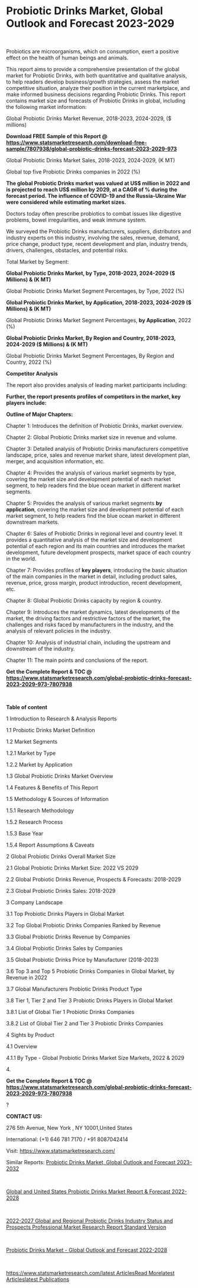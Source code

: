 <h1>Probiotic Drinks Market, Global Outlook and Forecast 2023-2029</h1><br/><p>Probiotics are microorganisms, which on consumption, exert a positive effect on the health of human beings and animals.</p>
 
 
 
 <p>This report aims to provide a comprehensive presentation of the global market for Probiotic Drinks, with both quantitative and qualitative analysis, to help readers develop business/growth strategies, assess the market competitive situation, analyze their position in the current marketplace, and make informed business decisions regarding Probiotic Drinks. This report contains market size and forecasts of Probiotic Drinks in global, including the following market information:</p>
 
 
 
 <p>Global Probiotic Drinks Market Revenue, 2018-2023, 2024-2029, ($ millions)</p>
 
 
 
 <p><strong>Download FREE Sample of this Report @ <a href="https://www.statsmarketresearch.com/download-free-sample/7807938/global-probiotic-drinks-forecast-2023-2029-973">https://www.statsmarketresearch.com/download-free-sample/7807938/global-probiotic-drinks-forecast-2023-2029-973</a></strong></p>
 
 
 
 <p>Global Probiotic Drinks Market Sales, 2018-2023, 2024-2029, (K MT)</p>
 
 
 
 <p>Global top five Probiotic Drinks companies in 2022 (%)</p>
 
 
 
 <p><strong>The global Probiotic Drinks market was valued at US$ million in 2022 and is projected to reach US$ million by 2029, at a <strong>CAGR</strong> of % during the forecast period. The influence of COVID-19 and the Russia-Ukraine War were considered while estimating market sizes.</strong></p>
 
 
 
 <p>Doctors today often prescribe probiotics to combat issues like digestive problems, bowel irregularities, and weak immune system.</p>
 
 
 
 <p>We surveyed the Probiotic Drinks manufacturers, suppliers, distributors and industry experts on this industry, involving the sales, revenue, demand, price change, product type, recent development and plan, industry trends, drivers, challenges, obstacles, and potential risks.</p>
 
 
 
 <p>Total Market by Segment:</p>
 
 
 
 <p><strong>Global Probiotic Drinks Market, by Type, 2018-2023, 2024-2029 ($ Millions) & (K MT)</strong></p>
 
 
 
 <p>Global Probiotic Drinks Market Segment Percentages, by Type, 2022 (%)</p>
 
 
 
 <p><strong>Global Probiotic Drinks Market, <strong>by Application</strong>, 2018-2023, 2024-2029 ($ Millions) & (K MT)</strong></p>
 
 
 
 <p>Global Probiotic Drinks Market Segment Percentages, <strong>by Application</strong>, 2022 (%)</p>
 
 
 
 <p><strong>Global Probiotic Drinks Market, By Region and Country, 2018-2023, 2024-2029 ($ Millions) & (K MT)</strong></p>
 
 
 
 <p>Global Probiotic Drinks Market Segment Percentages, By Region and Country, 2022 (%)</p>
 
 
 
 <p><strong>Competitor Analysis</strong></p>
 
 
 
 <p>The report also provides analysis of leading market participants including:</p>
 
 
 
 <p><strong>Further, the report presents profiles of competitors in the market, <strong>key players</strong> include:</strong></p>
 
 
 
 <p><strong>Outline of Major Chapters:</strong></p>
 
 
 
 <p>Chapter 1: Introduces the definition of Probiotic Drinks, market overview.</p>
 
 
 
 <p>Chapter 2: Global Probiotic Drinks market size in revenue and volume.</p>
 
 
 
 <p>Chapter 3: Detailed analysis of Probiotic Drinks manufacturers competitive landscape, price, sales and revenue market share, latest development plan, merger, and acquisition information, etc.</p>
 
 
 
 <p>Chapter 4: Provides the analysis of various market segments by type, covering the market size and development potential of each market segment, to help readers find the blue ocean market in different market segments.</p>
 
 
 
 <p>Chapter 5: Provides the analysis of various market segments <strong>by application</strong>, covering the market size and development potential of each market segment, to help readers find the blue ocean market in different downstream markets.</p>
 
 
 
 <p>Chapter 6: Sales of Probiotic Drinks in regional level and country level. It provides a quantitative analysis of the market size and development potential of each region and its main countries and introduces the market development, future development prospects, market space of each country in the world.</p>
 
 
 
 <p>Chapter 7: Provides profiles of <strong>key players</strong>, introducing the basic situation of the main companies in the market in detail, including product sales, revenue, price, gross margin, product introduction, recent development, etc.</p>
 
 
 
 <p>Chapter 8: Global Probiotic Drinks capacity by region & country.</p>
 
 
 
 <p>Chapter 9: Introduces the market dynamics, latest developments of the market, the driving factors and restrictive factors of the market, the challenges and risks faced by manufacturers in the industry, and the analysis of relevant policies in the industry.</p>
 
 
 
 <p>Chapter 10: Analysis of industrial chain, including the upstream and downstream of the industry.</p>
 
 
 
 <p>Chapter 11: The main points and conclusions of the report.</p>
 
 
 
 <div><b>Get the Complete Report & TOC @ <a href="https://www.statsmarketresearch.com/global-probiotic-drinks-forecast-2023-2029-973-7807938">https://www.statsmarketresearch.com/global-probiotic-drinks-forecast-2023-2029-973-7807938</a></b></div>
 
 
 
 <p><br />
 
 <b>Table of content</b></p>
 
 
 
 <p>1 Introduction to Research & Analysis Reports<br />
 
 1.1 Probiotic Drinks Market Definition<br />
 
 1.2 Market Segments<br />
 
 1.2.1 Market by Type<br />
 
 1.2.2 Market by Application<br />
 
 1.3 Global Probiotic Drinks Market Overview<br />
 
 1.4 Features & Benefits of This Report<br />
 
 1.5 Methodology & Sources of Information<br />
 
 1.5.1 Research Methodology<br />
 
 1.5.2 Research Process<br />
 
 1.5.3 Base Year<br />
 
 1.5.4 Report Assumptions & Caveats<br />
 
 2 Global Probiotic Drinks Overall Market Size<br />
 
 2.1 Global Probiotic Drinks Market Size: 2022 VS 2029<br />
 
 2.2 Global Probiotic Drinks Revenue, Prospects & Forecasts: 2018-2029<br />
 
 2.3 Global Probiotic Drinks Sales: 2018-2029<br />
 
 3 Company Landscape<br />
 
 3.1 Top Probiotic Drinks Players in Global Market<br />
 
 3.2 Top Global Probiotic Drinks Companies Ranked by Revenue<br />
 
 3.3 Global Probiotic Drinks Revenue by Companies<br />
 
 3.4 Global Probiotic Drinks Sales by Companies<br />
 
 3.5 Global Probiotic Drinks Price by Manufacturer (2018-2023)<br />
 
 3.6 Top 3 and Top 5 Probiotic Drinks Companies in Global Market, by Revenue in 2022<br />
 
 3.7 Global Manufacturers Probiotic Drinks Product Type<br />
 
 3.8 Tier 1, Tier 2 and Tier 3 Probiotic Drinks Players in Global Market<br />
 
 3.8.1 List of Global Tier 1 Probiotic Drinks Companies<br />
 
 3.8.2 List of Global Tier 2 and Tier 3 Probiotic Drinks Companies<br />
 
 4 Sights by Product<br />
 
 4.1 Overview<br />
 
 4.1.1 By Type - Global Probiotic Drinks Market Size Markets, 2022 & 2029<br />
 
 4.</p>
 
 
 
 <div><b>Get the Complete Report & TOC @ <a href="https://www.statsmarketresearch.com/global-probiotic-drinks-forecast-2023-2029-973-7807938">https://www.statsmarketresearch.com/global-probiotic-drinks-forecast-2023-2029-973-7807938</a></b></div>
 
 
 
 <p>? </p>
 
 
 
 <p><b>CONTACT US:</b><br />
 
 276 5th Avenue, New York , NY 10001,United States<br />
 
 International: (+1) 646 781 7170 / +91 8087042414<br />
 
 Visit: <a href="https://www.statsmarketresearch.com/">https://www.statsmarketresearch.com/</a><br />
 
 Similar Reports: <a href="https://www.statsmarketresearch.com/global-probiotic-drinks-forecast-2023-2029-973-7807938">Probiotic Drinks Market, Global Outlook and Forecast 2023-2032</a><br />
 
 <br />
 
 <a href="https://www.statsmarketresearch.com/global-probiotic-drinks-forecast-2023-2029-973-7807938">Global and United States Probiotic Drinks Market Report & Forecast 2022-2028</a><br />
 
 <br />
 
 <a href="https://www.statsmarketresearch.com/global-probiotic-drinks-forecast-2023-2029-973-7807938">2022-2027 Global and Regional Probiotic Drinks Industry Status and Prospects Professional Market Research Report Standard Version</a><br />
 
 <br />
 
 <a href="https://www.statsmarketresearch.com/global-probiotic-drinks-forecast-2023-2029-973-7807938">Probiotic Drinks Market - Global Outlook and Forecast 2022-2028</a><br />
 
 <br />
 
 <a href="https://gyeongbokgung.com">https://www.statsmarketresearch.com/</a><a href="https://hallyeomaritime.com">latest Articles</a><a href="https://jingwansa.com">Read More</a><a href="https://nguoiviet.jp/">latest Articles</a><a href="https://www.intelmarketresearch.com/">latest Publications</a></p>